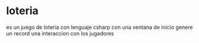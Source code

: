 # loteria
es un juego de loteria con lenguaje csharp con una ventana de inicio genere un record una interaccion con los jugadores 
